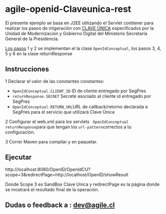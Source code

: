 # agile-openid-Claveunica-rest

El presente ejemplo se basa en J2EE utilizando el Servlet contiener para realizar los pasos de intgeración con [CLAVE ÚNICA](http://www.claveunica.cl) especificados por la Unidad de Modernización y Gobierno Digital del Ministerio Secretaría General de la Presidencia.

[Los pasos](https://www.claveunica.gob.cl/documentacion/configuracion.html) 1 y 2 se implementan el la clase ```OpenIdConceptual```, los pasos 3, 4, 5 y 6 en la clase returnResponse

## Instrucciones

1 Declarar el valor de las constantes constantes: 

* ```OpenIdConceptual.CLIENT_ID``` ID de cliente entregado por SegPres
* ```returnResponse.SECRET``` Secrete asociado al cliente id entregado por SegPres
* ```OpenIdConceptual.RETURN_URL```URL de callback/retorno declarada a SegPres para el servicio que utilizará Clave Única

2 Configurar el web.xml para los servlets ``` OpenIdConceptual returnResponse```para que tengan los ```url-pattern```correctos a tu configuración.

3 Correr Maven para compilar y en paquetar.

## Ejecutar

http://localhost:8080/OpenID/OpenIdCU?scope=3&redirectPage=http://localhost/OpenID/showResult

Donde Scope 3 es SandBox Clave Unica y redirectPage es la página donde se mostrará el resultado final de la operación.

## Dudas o feedback a : dev@agile.cl
